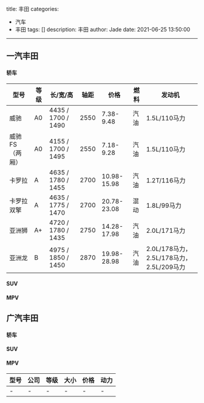 title: 丰田
categories:
  - 汽车
  - 丰田
tags: []
description: 丰田
author: Jade
date: 2021-06-25 13:50:00
---
## 一汽丰田

#### 轿车
|型号|等级|长/宽/高|轴距|价格|燃料|发动机|
|-|-|-|-|-|-|-|
|威驰|A0|4435 / 1700 / 1490|2550|7.38-9.48|汽油|1.5L/110马力|
|威驰FS（两厢）|A0|4155 / 1700 / 1495|2550|7.18-9.28|汽油|1.5L/110马力|
|卡罗拉|A|4635 / 1780 / 1455|2700|10.98-15.98|汽油|1.2T/116马力|
|卡罗拉双擎|A|4635 / 1775 / 1470|2700|20.78-23.08|混动|1.8L/99马力|
|亚洲狮|A+|4720 / 1780 / 1435|2750|14.28-17.98|汽油|2.0L/171马力|
|亚洲龙|B|4975 / 1850 / 1450|2870|19.98-28.98|汽油|2.0L/178马力，2.5L/178马力，2.5L/209马力|

#### SUV
#### MPV

## 广汽丰田

#### 轿车
#### SUV
#### MPV

|型号|公司|等级|大小|价格|动力|
|-|-|-|-|-|-|
|-|-|-|-|-|-|